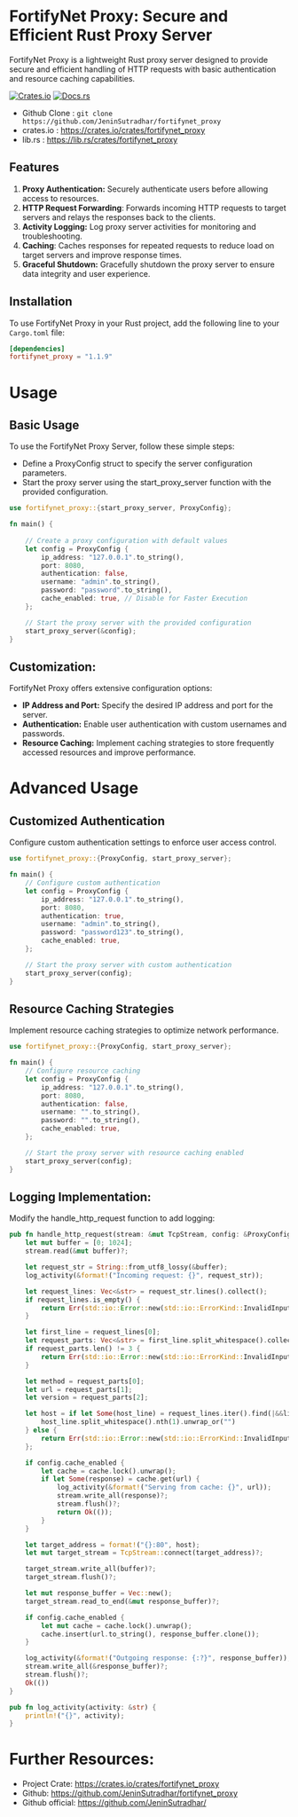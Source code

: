 # FortifyNet Proxy: Secure and Efficient Rust Proxy Server

FortifyNet Proxy is a lightweight Rust proxy server designed to provide secure and efficient handling of HTTP requests with basic authentication and resource caching capabilities.

[![Crates.io](https://img.shields.io/crates/v/fortifynet_proxy.svg)](https://crates.io/crates/fortifynet_proxy)
[![Docs.rs](https://docs.rs/fortifynet_proxy/badge.svg)](https://docs.rs/fortifynet_proxy)
- Github Clone : `git clone https://github.com/JeninSutradhar/fortifynet_proxy`
- crates.io : https://crates.io/crates/fortifynet_proxy
- lib.rs : https://lib.rs/crates/fortifynet_proxy

## Features

1. **Proxy Authentication:** Securely authenticate users before allowing access to resources.
2. **HTTP Request Forwarding**: Forwards incoming HTTP requests to target servers and relays the responses back to the clients.
3. **Activity Logging:** Log proxy server activities for monitoring and troubleshooting.
4. **Caching**: Caches responses for repeated requests to reduce load on target servers and improve response times.
5. **Graceful Shutdown:** Gracefully shutdown the proxy server to ensure data integrity and user experience.


## Installation

To use FortifyNet Proxy in your Rust project, add the following line to your `Cargo.toml` file:

```toml
[dependencies]
fortifynet_proxy = "1.1.9"
```

# Usage

## Basic Usage
To use the FortifyNet Proxy Server, follow these simple steps:

- Define a ProxyConfig struct to specify the server configuration parameters.
- Start the proxy server using the start_proxy_server function with the provided configuration.

```rust
use fortifynet_proxy::{start_proxy_server, ProxyConfig};

fn main() {
    
    // Create a proxy configuration with default values
    let config = ProxyConfig {
        ip_address: "127.0.0.1".to_string(),
        port: 8080,
        authentication: false,
        username: "admin".to_string(),
        password: "password".to_string(),
        cache_enabled: true, // Disable for Faster Execution
    };

    // Start the proxy server with the provided configuration
    start_proxy_server(&config);
}
```
## Customization:
FortifyNet Proxy offers extensive configuration options:

- **IP Address and Port:** Specify the desired IP address and port for the server.
- **Authentication:** Enable user authentication with custom usernames and passwords.
- **Resource Caching:** Implement caching strategies to store frequently accessed resources and improve performance.


# Advanced Usage

## Customized Authentication
Configure custom authentication settings to enforce user access control.

```rust
use fortifynet_proxy::{ProxyConfig, start_proxy_server};

fn main() {
    // Configure custom authentication
    let config = ProxyConfig {
        ip_address: "127.0.0.1".to_string(),
        port: 8080,
        authentication: true,
        username: "admin".to_string(),
        password: "password123".to_string(),
        cache_enabled: true,
    };

    // Start the proxy server with custom authentication
    start_proxy_server(config);
}
```

## Resource Caching Strategies
Implement resource caching strategies to optimize network performance.

```rust
use fortifynet_proxy::{ProxyConfig, start_proxy_server};

fn main() {
    // Configure resource caching
    let config = ProxyConfig {
        ip_address: "127.0.0.1".to_string(),
        port: 8080,
        authentication: false,
        username: "".to_string(),
        password: "".to_string(),
        cache_enabled: true,
    };

    // Start the proxy server with resource caching enabled
    start_proxy_server(config);
}
```

## Logging Implementation:
Modify the handle_http_request function to add logging:

```rust
pub fn handle_http_request(stream: &mut TcpStream, config: &ProxyConfig, cache: Arc<Mutex<HashMap<String, Vec<u8>>>>) -> std::io::Result<()> {
    let mut buffer = [0; 1024];
    stream.read(&mut buffer)?;

    let request_str = String::from_utf8_lossy(&buffer);
    log_activity(&format!("Incoming request: {}", request_str));

    let request_lines: Vec<&str> = request_str.lines().collect();
    if request_lines.is_empty() {
        return Err(std::io::Error::new(std::io::ErrorKind::InvalidInput, "Invalid HTTP request"));
    }

    let first_line = request_lines[0];
    let request_parts: Vec<&str> = first_line.split_whitespace().collect();
    if request_parts.len() != 3 {
        return Err(std::io::Error::new(std::io::ErrorKind::InvalidInput, "Invalid HTTP request line"));
    }

    let method = request_parts[0];
    let url = request_parts[1];
    let version = request_parts[2];

    let host = if let Some(host_line) = request_lines.iter().find(|&&line| line.starts_with("Host:")) {
        host_line.split_whitespace().nth(1).unwrap_or("")
    } else {
        return Err(std::io::Error::new(std::io::ErrorKind::InvalidInput, "No Host header found"));
    };

    if config.cache_enabled {
        let cache = cache.lock().unwrap();
        if let Some(response) = cache.get(url) {
            log_activity(&format!("Serving from cache: {}", url));
            stream.write_all(response)?;
            stream.flush()?;
            return Ok(());
        }
    }

    let target_address = format!("{}:80", host);
    let mut target_stream = TcpStream::connect(target_address)?;

    target_stream.write_all(buffer)?;
    target_stream.flush()?;

    let mut response_buffer = Vec::new();
    target_stream.read_to_end(&mut response_buffer)?;

    if config.cache_enabled {
        let mut cache = cache.lock().unwrap();
        cache.insert(url.to_string(), response_buffer.clone());
    }

    log_activity(&format!("Outgoing response: {:?}", response_buffer));
    stream.write_all(&response_buffer)?;
    stream.flush()?;
    Ok(())
}

pub fn log_activity(activity: &str) {
    println!("{}", activity);
}
```

# Further Resources:
- Project Crate: https://crates.io/crates/fortifynet_proxy
- Github: https://github.com/JeninSutradhar/fortifynet_proxy
- Github official: https://github.com/JeninSutradhar/
